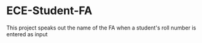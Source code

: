 # ECE-Student-FA
This project speaks out the name of the FA when a student's roll number is entered as input
